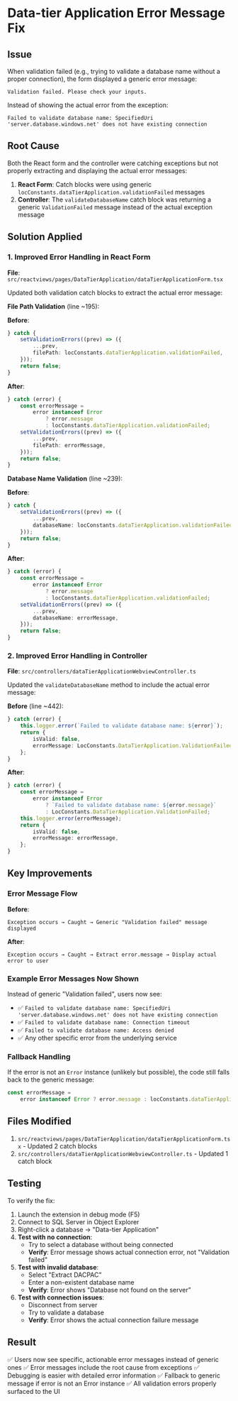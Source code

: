 # Data-tier Application Error Message Fix

## Issue

When validation failed (e.g., trying to validate a database name without a proper connection), the form displayed a generic error message:

```
Validation failed. Please check your inputs.
```

Instead of showing the actual error from the exception:

```
Failed to validate database name: SpecifiedUri 'server.database.windows.net' does not have existing connection
```

## Root Cause

Both the React form and the controller were catching exceptions but not properly extracting and displaying the actual error messages:

1. **React Form**: Catch blocks were using generic `locConstants.dataTierApplication.validationFailed` messages
2. **Controller**: The `validateDatabaseName` catch block was returning a generic `ValidationFailed` message instead of the actual exception message

## Solution Applied

### 1. Improved Error Handling in React Form

**File**: `src/reactviews/pages/DataTierApplication/dataTierApplicationForm.tsx`

Updated both validation catch blocks to extract the actual error message:

**File Path Validation** (line ~195):

**Before**:

```typescript
} catch {
    setValidationErrors((prev) => ({
        ...prev,
        filePath: locConstants.dataTierApplication.validationFailed,
    }));
    return false;
}
```

**After**:

```typescript
} catch (error) {
    const errorMessage =
        error instanceof Error
            ? error.message
            : locConstants.dataTierApplication.validationFailed;
    setValidationErrors((prev) => ({
        ...prev,
        filePath: errorMessage,
    }));
    return false;
}
```

**Database Name Validation** (line ~239):

**Before**:

```typescript
} catch {
    setValidationErrors((prev) => ({
        ...prev,
        databaseName: locConstants.dataTierApplication.validationFailed,
    }));
    return false;
}
```

**After**:

```typescript
} catch (error) {
    const errorMessage =
        error instanceof Error
            ? error.message
            : locConstants.dataTierApplication.validationFailed;
    setValidationErrors((prev) => ({
        ...prev,
        databaseName: errorMessage,
    }));
    return false;
}
```

### 2. Improved Error Handling in Controller

**File**: `src/controllers/dataTierApplicationWebviewController.ts`

Updated the `validateDatabaseName` method to include the actual error message:

**Before** (line ~442):

```typescript
} catch (error) {
    this.logger.error(`Failed to validate database name: ${error}`);
    return {
        isValid: false,
        errorMessage: LocConstants.DataTierApplication.ValidationFailed,
    };
}
```

**After**:

```typescript
} catch (error) {
    const errorMessage =
        error instanceof Error
            ? `Failed to validate database name: ${error.message}`
            : LocConstants.DataTierApplication.ValidationFailed;
    this.logger.error(errorMessage);
    return {
        isValid: false,
        errorMessage: errorMessage,
    };
}
```

## Key Improvements

### Error Message Flow

**Before**:

```
Exception occurs → Caught → Generic "Validation failed" message displayed
```

**After**:

```
Exception occurs → Caught → Extract error.message → Display actual error to user
```

### Example Error Messages Now Shown

Instead of generic "Validation failed", users now see:

-   ✅ `Failed to validate database name: SpecifiedUri 'server.database.windows.net' does not have existing connection`
-   ✅ `Failed to validate database name: Connection timeout`
-   ✅ `Failed to validate database name: Access denied`
-   ✅ Any other specific error from the underlying service

### Fallback Handling

If the error is not an `Error` instance (unlikely but possible), the code still falls back to the generic message:

```typescript
const errorMessage =
    error instanceof Error ? error.message : locConstants.dataTierApplication.validationFailed;
```

## Files Modified

1. `src/reactviews/pages/DataTierApplication/dataTierApplicationForm.tsx` - Updated 2 catch blocks
2. `src/controllers/dataTierApplicationWebviewController.ts` - Updated 1 catch block

## Testing

To verify the fix:

1. Launch the extension in debug mode (F5)
2. Connect to SQL Server in Object Explorer
3. Right-click a database → "Data-tier Application"
4. **Test with no connection**:
    - Try to select a database without being connected
    - **Verify**: Error message shows actual connection error, not "Validation failed"
5. **Test with invalid database**:
    - Select "Extract DACPAC"
    - Enter a non-existent database name
    - **Verify**: Error shows "Database not found on the server"
6. **Test with connection issues**:
    - Disconnect from server
    - Try to validate a database
    - **Verify**: Error shows the actual connection failure message

## Result

✅ Users now see specific, actionable error messages instead of generic ones
✅ Error messages include the root cause from exceptions
✅ Debugging is easier with detailed error information
✅ Fallback to generic message if error is not an Error instance
✅ All validation errors properly surfaced to the UI
